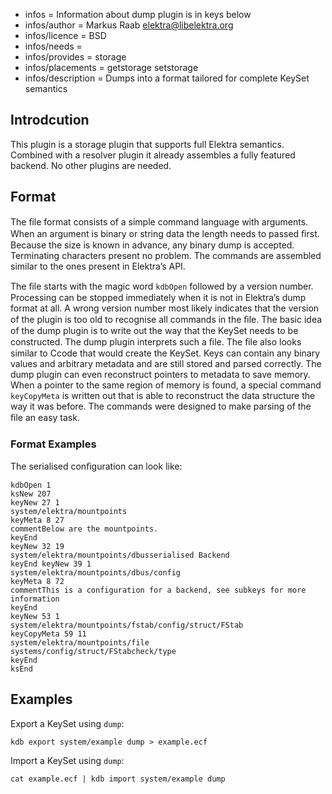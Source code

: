 - infos = Information about dump plugin is in keys below
- infos/author = Markus Raab <elektra@libelektra.org>
- infos/licence = BSD
- infos/needs = 
- infos/provides = storage
- infos/placements = getstorage setstorage
- infos/description = Dumps into a format tailored for complete KeySet semantics

## Introdcution ##

This plugin is a storage plugin that supports full Elektra semantics. Combined with a resolver plugin it already assembles a fully featured backend. No other plugins are needed. 

## Format ##

The ﬁle format consists of a simple command language with arguments. When an argument is binary or string data the length needs to passed ﬁrst. Because the size is known in advance, any binary dump is accepted. Terminating characters present no problem. The commands are assembled similar to the ones present in Elektra’s API.

The ﬁle starts with the magic word `kdbOpen` followed by a version number. Processing can be stopped immediately when it is not in Elektra’s dump format at all. A wrong version number most likely indicates that the version of the plugin is too old to recognise all commands in the ﬁle. The basic idea of the dump plugin is to write out the way that the KeySet needs to be constructed. The dump plugin interprets such a ﬁle. The ﬁle also looks similar to Ccode that would create the KeySet. Keys can contain any binary values and arbitrary metadata and are still stored and parsed correctly. The dump plugin can even reconstruct pointers to metadata to save memory. When a pointer to the same region of memory is found, a special command `keyCopyMeta` is written out that is able to reconstruct the data structure the way it was before. The commands were designed to make parsing of the ﬁle an easy task.

### Format Examples ###
The serialised conﬁguration can look like:

	kdbOpen 1 		
	ksNew 207 		
	keyNew 27 1 		
	system/elektra/mountpoints		 
	keyMeta 8 27		
	commentBelow are the mountpoints.		 
	keyEnd 		
	keyNew 32 19		 
	system/elektra/mountpoints/dbusserialised Backend 		
	keyEnd keyNew 39 1 		
	system/elektra/mountpoints/dbus/config 		
	keyMeta 8 72 		
	commentThis is a configuration for a backend, see subkeys for more information 		
	keyEnd 		
	keyNew 53 1 		
	system/elektra/mountpoints/fstab/config/struct/FStab 		
	keyCopyMeta 59 11 		
	system/elektra/mountpoints/file 		
	systems/config/struct/FStabcheck/type 		
	keyEnd		
	ksEnd		


## Examples ##

Export a KeySet using `dump`:

	kdb export system/example dump > example.ecf

Import a KeySet using `dump`:

	cat example.ecf | kdb import system/example dump
